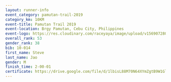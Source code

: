 ```yaml
---
layout: runner-info 
event_category: pamutan-trail-2019 
category_km: 10KM 
event-title: Pamutan Trail 2019 
event-location: Brgy Pamutan, Cebu City, Philippines 
event-logo: https://res.cloudinary.com/raceyaya/image/upload/v1569072806/logo/pamutan-trail_d8abrj.jpg 
overall_rank: 53
gender_rank: 38
bib: 10-014
first_name: Steve
last_name: Jao
gender: M
finish_time: 2-00-01
certificate: https://drive.google.com/file/d/1lbisL88M70N64XYmZgtB9W1Gle_o06cp/view?usp=sharing
---
```

